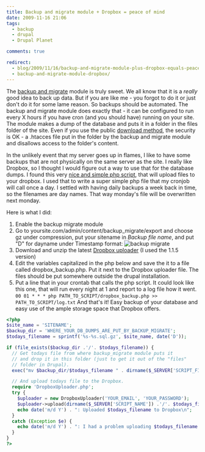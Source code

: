 ```yaml
---
title: Backup and migrate module + Dropbox = peace of mind
date: 2009-11-16 21:06
tags:
  - backup
  - drupal
  - Drupal Planet

comments: true

redirect:
  - blog/2009/11/16/backup-and-migrate-module-plus-dropbox-equals-peace-of-mind/
  - backup-and-migrate-module-dropbox/
---
```

The [backup and migrate](http://drupal.org/project/backup_migrate) module is truly sweet. We all know that it is a *really* good idea to back up data. But if you are like me - you forgot to do it or just don't do it for some lame reason. So backups should be automated. The backup and migrate module does exactly that - it can be configured to run every X hours if you have cron (and you should have) running on your site.
The module makes a dump of the database and puts it in a folder in the files folder of the site. Even if you use the public [download method](http://drupal.org/node/22240), the security is OK - a .htacces file put in the folder by the backup and migrate module and disallows access to the folder's content.

In the unlikely event that my server goes up in flames, I like to have some backups that are not physically on the same server as the site. I really like Dropbox, so I thought I would figure out a way to use that for the database dumps. I found this very [nice and simple php script](http://jaka.kubje.org/software/dropboxuploader/), that will upload files to your dropbox. I used that to write a super simple php file that my cronjob will call once a day. I settled with having daily backups a week back in time, so the filenames are day names. That way monday's file will be overwritten next monday.

Here is what I did:

1.  Enable the backup migrate module
2.  Go to yoursite.com/admin/content/backup_migrate/export and choose gz under compression, put your sitename in _Backup file name_, and put "D" for dayname under Timestamp format:
![backup migrate](/img/timestamp_append.png)
3.  Download and unzip the latest [Dropbox uploader](http://jaka.kubje.org/software/dropboxuploader/) (I used the 1.1.5 version)
4.  Edit the variables capitalized in the php below and save the it to a file called dropbox_backup.php. Put it next to the Dropbox uploader file. The files should be put somewhere outside the drupal installation.
5.  Put a line that in your crontab that calls the php script. It could look like this one, that will run every night at 1 and report to a log file how it went.
`00 01 * * * php PATH_TO_SCRIPT/dropbox_backup.php >> PATH_TO_SCRIPT/log.txt`
And that's it! Easy backup of your database and easy use of the ample storage space that Dropbox offers.
``` php
<?php
$site_name = 'SITENAME';
$backup_dir = 'WHERE_YOUR_DB_DUMPS_ARE_PUT_BY_BACKUP_MIGRATE';
$todays_filename = sprintf('%s-%s.sql.gz', $site_name, date('D'));

if (file_exists($backup_dir .'/'. $todays_filename)) {
  // Get todays file from where backup_migrate module puts it
  // and drop it in this folder (just to get it out of the "files"
  // folder in Drupal).
  exec("mv $backup_dir/$todays_filename " . dirname($_SERVER['SCRIPT_FILENAME']));

  // And upload todays file to the Dropbox.
  require 'DropboxUploader.php';
  try {
    $uploader = new DropboxUploader('YOUR_EMAIL', 'YOUR_PASSWORD');
    $uploader->upload(dirname($_SERVER['SCRIPT_NAME']) .'/'. $todays_filename, 'FOLDER_IN_DROPBOX');
    echo date('m/d Y') . ": Uploaded $todays_filename to Dropbox\n";
  }
  catch (Exception $e) {
    echo date('m/d Y') . ": I had a problem uploading $todays_filename to Dropbox\n";
  }
}
?>
```
